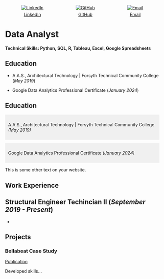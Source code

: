 <div style="display: flex; justify-content: space-around;">
  <a href="https://www.linkedin.com/in/nicholas-voris/" target="_blank">
    <div style="display: flex; flex-direction: column; align-items: center;">
      <img src="https://img.icons8.com/color/48/000000/linkedin.png" alt="LinkedIn"/>
      <span style="margin-top: 5px; text-align: center;">LinkedIn</span>
    </div>
  </a>

  <a href="https://github.com/NicholasVoris/" target="_blank">
    <div style="display: flex; flex-direction: column; align-items: center;">
      <img src="https://img.icons8.com/ios/50/000000/github.png" alt="GitHub"/>
      <span style="margin-top: 5px; text-align: center;">GitHub</span>
    </div>
  </a>

  <a href="mailto:nicholasgvoris@gmail.com" target="_blank">
    <div style="display: flex; flex-direction: column; align-items: center;">
      <img src="https://img.icons8.com/color/48/000000/gmail.png" alt="Email"/>
      <span style="margin-top: 5px; text-align: center;">Email</span>
    </div>
  </a>
</div>



# Data Analyst

#### Technical Skills: Python, SQL, R, Tableau, Excel, Google Spreadsheets

## Education
- A.A.S., Architectural Technology | Forsyth Technical Community College (_May 2019_)								       		
- Google Data Analytics Professional Certificate (_January 2024_)

  <!DOCTYPE html>
<html lang="en">
<head>
  <meta charset="UTF-8">
  <meta name="viewport" content="width=device-width, initial-scale=1.0">
  <style>
    .bulletin {
      position: relative;
      top: 0;
      /* Additional styling for demonstration purposes */
      background-color: #f0f0f0;
      padding: 10px;
      margin-bottom: 10px;
    }
  </style>
  <title>Your Website Title</title>
</head>
<body>
  <h2>Education</h2>
  
  <div class="bulletin">
    <p>A.A.S., Architectural Technology | Forsyth Technical Community College <em>(May 2019)</em></p>
  </div>

  <div class="bulletin">
    <p>Google Data Analytics Professional Certificate <em>(January 2024)</em></p>
  </div>

  <!-- Other content on your website -->
  <p>This is some other text on your website.</p>
</body>
</html>
          		

## Work Experience
**Structural Engineer Techincian II (_September 2019 - Present_)**
- 
- 

## Projects
### Bellabeat Case Study
[Publication](https://www.kaggle.com/code/nickvoris/bellabeat-case-study/notebook)

Developed skills...
